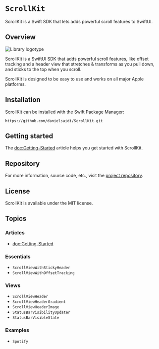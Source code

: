 # ``ScrollKit``

ScrollKit is a Swift SDK that lets adds powerful scroll features to SwiftUI.



## Overview

![Library logotype](Logo.png)

ScrollKit is a SwiftUI SDK that adds powerful scroll features, like offset tracking and a header view that stretches & transforms as you pull down, and sticks to the top when you scroll.

ScrollKit is designed to be easy to use and works on all major Apple platforms.



## Installation

ScrollKit can be installed with the Swift Package Manager:

```
https://github.com/danielsaidi/ScrollKit.git
```



## Getting started

The <doc:Getting-Started> article helps you get started with ScrollKit.



## Repository

For more information, source code, etc., visit the [project repository](https://github.com/danielsaidi/ScrollKit).



## License

ScrollKit is available under the MIT license.



## Topics

### Articles

- <doc:Getting-Started>

### Essentials

- ``ScrollViewWithStickyHeader``
- ``ScrollViewWithOffsetTracking``

### Views

- ``ScrollViewHeader``
- ``ScrollViewHeaderGradient``
- ``ScrollViewHeaderImage``
- ``StatusBarVisibilityUpdater``
- ``StatusBarVisibleState``

### Examples

- ``Spotify``
